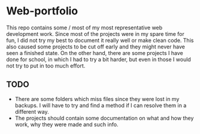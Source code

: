 # Web-portfolio

This repo contains some / most of my most representative web development work.
Since most of the projects were in my spare time for fun, I did not try my best to document it really well or make clean code. This also caused some projects to be cut off early and they might never have seen a finished state. On the other hand, there are some projects I have done for school, in which I had to try a bit harder, but even in those I would not try to put in too much effort.

## TODO

- There are some folders which miss files since they were lost in my backups. I will have to try and find a method if I can resolve them in a different way.
- The projects should contain some documentation on what and how they work, why they were made and such info.
